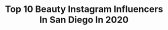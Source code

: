 ---
title: Top 10 Beauty Instagram Influencers In San Diego In 2020
description: >-
  Find top beauty Instagram influencers in San Diego in 2020. Most popular hashtags: #beauty #sandiego #sunset #nature.
platform: Instagram
profiles:
  - username: "kortneys_life"
    fullname: >-
      Kortney | OOTD Life
    location: "United States"
    followers: 47891
    engagement: 200
    commentsToLikes: 0.057319
    id: ck14kxgbnrt2w0i19sj5y2rom
    verified: false
    hashtags: "#qootd, #supportsmallbusiness, #strictlydecor"
  - username: "lovely50s"
    fullname: >-
      💋𝓐 𝓭𝓭𝓲𝓮 𝓥𝓮𝓮 𝓞𝓻𝓽𝓮𝓪𝓼𝓮
    location: "United States"
    followers: 32499
    engagement: 137
    commentsToLikes: 0.060104
    id: ck5zj9dach6k90i14uhpubgpe
    verified: false
    hashtags: "#selfie, #baseball, #disneyfood, #sandiegolife"
  - username: "mazenseddick"
    fullname: >-
      Mazen Seddick
    location: "United States"
    followers: 2618
    engagement: 2366
    commentsToLikes: 0.077466
    id: ck0tujfv37foa0i19l0lml1u7
    verified: false
    hashtags: "#diversechi3, #morrisoncolorado, #scotland, #milwaukeepublicmarket"
  - username: "dasjiaj"
    fullname: >-
      𝔇𝔞𝔰’𝔍𝔦𝔞 𝔍𝔞𝔷𝔞𝔪𝔶𝔫 🔮
    location: "United States"
    followers: 17963
    engagement: 608
    commentsToLikes: 0.033064
    id: ck6uhd7cy8g200j717hlywldi
    verified: false
    hashtags: "#beauty, #makeup, #sandiego, #sandiegobraider"
  - username: "coffeewithjohanna"
    fullname: >-
      Johanna Hamilton ✨
    location: "United States"
    followers: 160964
    engagement: 107
    commentsToLikes: 0.040517
    id: ck0ttz5zs4ygl0i19hhap81f8
    verified: false
    hashtags: "#28, #galentinesday, #superdown, #yomequedoencasa"
  - username: "madison89miller"
    fullname: >-
      Madison Miller
    location: "United States"
    followers: 120756
    engagement: 223
    commentsToLikes: 0.035694
    id: ck5znutixp70q0i147n0jtgm5
    verified: false
    hashtags: "#ryleeandcru, #skincareroutine, #muradskincare, #butterlondon"
  - username: "roamtocreate"
    fullname: >-
      RoamToCreate | Travel Nature
    location: "United States"
    followers: 110714
    engagement: 104
    commentsToLikes: 0.007617
    id: ck134q94bxoce0i19v4w99fyy
    verified: false
    hashtags: "#nightpics, #superphoto, #finnish, #icelake"
  - username: "valtinastorm"
    fullname: >-
      VALENTINA
    location: "United States"
    followers: 77149
    engagement: 105
    commentsToLikes: 0.019838
    id: ck6u84amopcp10j71w07dhpxr
    verified: false
    hashtags: "#women, #wcw, #shake, #niyamasol"
  - username: "rahijaberi"
    fullname: >-
      Rahi (راهى) Jaberi
    location: "United States"
    followers: 137149
    engagement: 234
    commentsToLikes: 0.030241
    id: ck14kvqidrjw60i19az4q9ol3
    verified: false
    hashtags: "#flight752, #ps752, #beach, #ukrainianairlines"
  - username: "foto_mrkt"
    fullname: >-
      𝑮𝒖𝒛𝒆𝒍 𝑷𝒓𝒐𝒇𝒆𝒔𝒚𝒐𝒏𝒆𝒍 𝑭𝒐𝒕𝒐𝒈𝒓𝒂𝒇𝒍𝒂𝒓
    location: "United States"
    followers: 10089
    engagement: 413
    commentsToLikes: 0.016716
    id: ck5hn3zyxn5ts0i11mgih87jf
    verified: false
    hashtags: "#longexposure, #suomifinland, #instalike, #iceland"
---